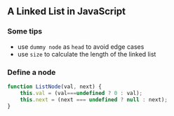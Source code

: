 <!--
 * @Description: linked list in JavaScript
 * @Author: Zhang jie
 * @Date: 2024-02-27 15:07:31
 * @LastEditors: Zhang jie
 * @LastEditTime: 2024-02-27 19:01:11
-->

## A Linked List in JavaScript

### Some tips
- use `dummy node` as `head` to avoid edge cases
- use `size` to calculate the length of the linked list


### Define a node
```js
function ListNode(val, next) {
    this.val = (val===undefined ? 0 : val);
    this.next = (next === undefined ? null : next);
}
```
